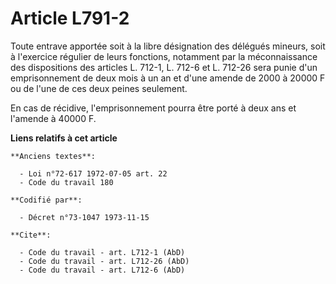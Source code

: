 # Article L791-2

Toute entrave apportée soit à la libre désignation des délégués mineurs, soit à l'exercice régulier de leurs fonctions,
notamment par la méconnaissance des dispositions des articles L. 712-1, L. 712-6 et L. 712-26 sera punie d'un emprisonnement
de deux mois à un an et d'une amende de 2000 à 20000 F ou de l'une de ces deux peines seulement.

En cas de récidive, l'emprisonnement pourra être porté à deux ans et l'amende à 40000 F.

**Liens relatifs à cet article**

	**Anciens textes**:

	  - Loi n°72-617 1972-07-05 art. 22
	  - Code du travail 180

	**Codifié par**:

	  - Décret n°73-1047 1973-11-15

	**Cite**:

	  - Code du travail - art. L712-1 (AbD)
	  - Code du travail - art. L712-26 (AbD)
	  - Code du travail - art. L712-6 (AbD)
